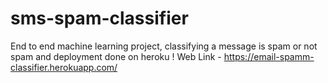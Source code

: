 # sms-spam-classifier
End to end machine learning project, classifying a message is spam or not spam and deployment done on heroku !
Web Link - https://email-spamm-classifier.herokuapp.com/
